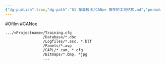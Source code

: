 ```yaml
---
{"dg-publish":true,"dg-path":"01 车载技术/CANoe 推荐的工程结构.md","permalink":"/01 车载技术/CANoe 推荐的工程结构/","created":"2021-11-09T22:53:41.000+08:00","updated":"2025-06-30T21:25:31.000+08:00"}
---
```


#Ofilm #CANoe 

``` canoe
.../<Projectname>/Training.cfg
			     /Database/*.dbc
			     /Logfiles/*.asc, *.blf
			     /Panels/*.xvp
			     /CAPL/*.can, *.cfg
			     /Bitmaps/*.bmp, *jpg
			     ...
```


